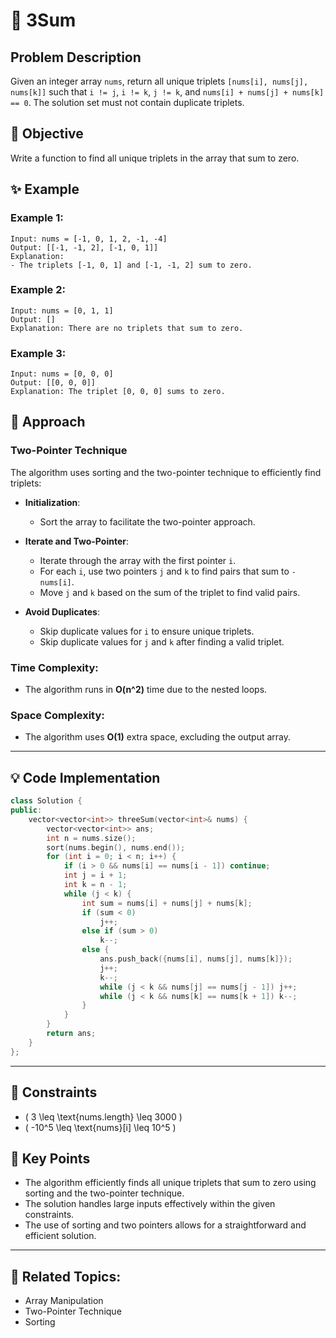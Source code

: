 # 🔢 **3Sum**

## Problem Description

Given an integer array `nums`, return all unique triplets `[nums[i], nums[j], nums[k]]` such that `i != j`, `i != k`, `j != k`, and `nums[i] + nums[j] + nums[k] == 0`. The solution set must not contain duplicate triplets.

## 🎯 **Objective**

Write a function to find all unique triplets in the array that sum to zero.

## ✨ **Example**

### Example 1:
```plaintext
Input: nums = [-1, 0, 1, 2, -1, -4]
Output: [[-1, -1, 2], [-1, 0, 1]]
Explanation:
- The triplets [-1, 0, 1] and [-1, -1, 2] sum to zero.
```

### Example 2:
```plaintext
Input: nums = [0, 1, 1]
Output: []
Explanation: There are no triplets that sum to zero.
```

### Example 3:
```plaintext
Input: nums = [0, 0, 0]
Output: [[0, 0, 0]]
Explanation: The triplet [0, 0, 0] sums to zero.
```

## 🚀 **Approach**

### **Two-Pointer Technique**

The algorithm uses sorting and the two-pointer technique to efficiently find triplets:

- **Initialization**:
  - Sort the array to facilitate the two-pointer approach.

- **Iterate and Two-Pointer**:
  - Iterate through the array with the first pointer `i`.
  - For each `i`, use two pointers `j` and `k` to find pairs that sum to `-nums[i]`.
  - Move `j` and `k` based on the sum of the triplet to find valid pairs.

- **Avoid Duplicates**:
  - Skip duplicate values for `i` to ensure unique triplets.
  - Skip duplicate values for `j` and `k` after finding a valid triplet.

### **Time Complexity**:
- The algorithm runs in **O(n^2)** time due to the nested loops.

### **Space Complexity**:
- The algorithm uses **O(1)** extra space, excluding the output array.

---

## 💡 **Code Implementation**

```cpp
class Solution {
public:
    vector<vector<int>> threeSum(vector<int>& nums) {
        vector<vector<int>> ans;
        int n = nums.size();
        sort(nums.begin(), nums.end());
        for (int i = 0; i < n; i++) {
            if (i > 0 && nums[i] == nums[i - 1]) continue;
            int j = i + 1;
            int k = n - 1;
            while (j < k) {
                int sum = nums[i] + nums[j] + nums[k];
                if (sum < 0)
                    j++;
                else if (sum > 0)
                    k--;
                else {
                    ans.push_back({nums[i], nums[j], nums[k]});
                    j++;
                    k--;
                    while (j < k && nums[j] == nums[j - 1]) j++;
                    while (j < k && nums[k] == nums[k + 1]) k--;
                }
            }
        }
        return ans;
    }
};
```

---

## 🔧 **Constraints**

- \( 3 \leq \text{nums.length} \leq 3000 \)
- \( -10^5 \leq \text{nums}[i] \leq 10^5 \)

## 🌟 **Key Points**

- The algorithm efficiently finds all unique triplets that sum to zero using sorting and the two-pointer technique.
- The solution handles large inputs effectively within the given constraints.
- The use of sorting and two pointers allows for a straightforward and efficient solution.

---

## 🔗 **Related Topics**:
- Array Manipulation
- Two-Pointer Technique
- Sorting